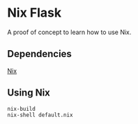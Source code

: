 # Nix Flask

A proof of concept to learn how to use Nix.

## Dependencies

[Nix](https://nixos.org)

## Using Nix

```sh
nix-build
nix-shell default.nix
```